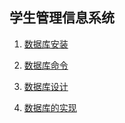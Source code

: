 ## 学生管理信息系统

1. [数据库安装](install-about-databases.md)

2. [数据库命令](command-of-databases.md)

3. [数据库设计](design-of-databases.md)

4. [数据库的实现](realize.md)
